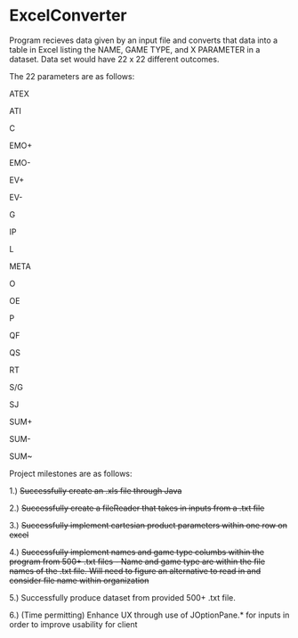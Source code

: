 # ExcelConverter
Program recieves data given by an input file and converts that data into a table in Excel listing the NAME, GAME TYPE, and X PARAMETER in a dataset.
Data set would have 22 x 22 different outcomes.

The 22 parameters are as follows:

ATEX

ATI

C

EMO+

EMO-

EV+

EV-

G

IP

L

META

O

OE

P

QF

QS

RT

S/G

SJ

SUM+

SUM-

SUM~

Project milestones are as follows:


1.) <del>Successfully create an .xls file through Java</del>

2.) <del>Successfully create a fileReader that takes in inputs from a .txt file</del>

3.) <del>Successfully implement cartesian product parameters within one row on excel</del>

4.) <del>Successfully implement names and game type columbs within the program from 500+ .txt files
    - Name and game type are within the file names of the .txt file. Will need to figure an alternative to read in and consider file name within organization</del>

5.) Successfully produce dataset from provided 500+ .txt file.

6.) (Time permitting) Enhance UX through use of JOptionPane.* for inputs in order to improve usability for client
